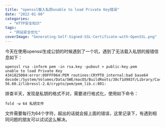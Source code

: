 ```yaml
---
title: "openssl载入私钥unable to load Private Key错误"
date: "2022-01-08"
categories: 
  - "HTTP安全知识"
tags: 
  - "网站安全优化"
coverImage: "Generating-Self-Signed-SSL-Certificate-with-OpenSSL.png"
---
```


今天在使用openssl生成公钥的时候遇到了一个坑，遇到了无法载入私钥的报错信息如下：

```
openssl rsa -inform pem -in rsa.key -pubout > public-key.pem
unable to load Private Key
4341825004:error:09FFF064:PEM routines:CRYPTO_internal:bad base64 decode:/System/Volumes/Data/SWE/macOS/BuildRoots/38cf1d983f/Library/Caches/com.apple.xbs/Sources/libressl/libressl-56.60.2/libressl-2.8/crypto/pem/pem_lib.c:801:
```

排查半天，发现是私钥的格式不对，需要进行格式化，使用如下命令：

```
fold -w 64 私钥文件
```

文件需要每行为64个字符，超出的话就会报上面的错误，这里记录下，有遇到相同问题的朋友可以试试这么解决。
